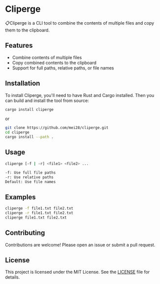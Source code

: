 # Cliperge

📋Cliperge is a CLI tool to combine the contents of multiple files and copy them to the clipboard.

## Features

- Combine contents of multiple files
- Copy combined contents to the clipboard
- Support for full paths, relative paths, or file names

## Installation

To install Cliperge, you'll need to have Rust and Cargo installed. Then you can build and install the tool from source:

```sh
cargo install cliperge
```

or 

```sh
git clone https://github.com/mei28/cliperge.git
cd cliperge
cargo install --path .
```

## Usage 

```sh
cliperge [-f | -r] <file1> <file2> ...
```


```sh
-f: Use full file paths
-r: Use relative paths
Default: Use file names
``` 

## Examples

```sh
cliperge -f file1.txt file2.txt
cliperge -r file1.txt file2.txt
cliperge file1.txt file2.txt
```

## Contributing
Contributions are welcome! Please open an issue or submit a pull request.

## License
This project is licensed under the MIT License. See the [LICENSE](https://github.com/mei28/cliperge/blob/main/LICENSE) file for details.
